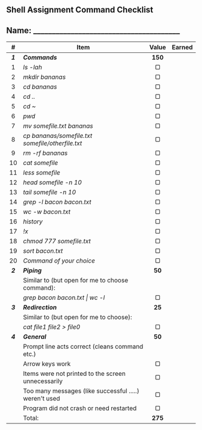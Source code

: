 ## Shell Assignment Command Checklist

## Name: _______________________________________
|    #    | Item                                                   |  Value  | Earned |
| :-----: | ------------------------------------------------------ | :-----: | :----: |
| ***1*** | ***Commands***                                         | **150** |        |
|    1    | *ls -lah*                                              |    ▢    |        |
|    2    | *mkdir bananas*                                        |    ▢    |        |
|    3    | *cd bananas*                                           |    ▢    |        |
|    4    | *cd ..*                                                |    ▢    |        |
|    5    | *cd ~*                                                 |    ▢    |        |
|    6    | *pwd*                                                  |    ▢    |        |
|    7    | *mv somefile.txt bananas*                              |    ▢    |        |
|    8    | *cp bananas/somefile.txt somefile/otherfile.txt*       |    ▢    |        |
|    9    | *rm -rf bananas*                                       |    ▢    |        |
|   10    | *cat somefile*                                         |    ▢    |        |
|   11    | *less somefile*                                        |    ▢    |        |
|   12    | *head somefile -n 10*                                  |    ▢    |        |
|   13    | *tail somefile -n 10*                                  |    ▢    |        |
|   14    | *grep -l bacon bacon.txt*                              |    ▢    |        |
|   15    | *wc -w bacon.txt*                                      |    ▢    |        |
|   16    | *history*                                              |    ▢    |        |
|   17    | *!x*                                                   |    ▢    |        |
|   18    | *chmod 777 somefile.txt*                               |    ▢    |        |
|   19    | *sort bacon.txt*                                       |    ▢    |        |
|   20    | *Command of your choice*                               |    ▢    |        |
| ***2*** | ***Piping***                                           | **50**  |        |
|         | Similar to (but open for me to choose command):        |         |        |
|         | *grep bacon bacon.txt \| wc -l*                        |    ▢    |        |
| ***3*** | ***Redirection***                                      | **25**  |        |
|         | Similar to (but open for me to choose):                |         |        |
|         | *cat file1 file2 > file0*                              |    ▢    |        |
| ***4*** | ***General***                                          | **50**  |        |
|         | Prompt line acts correct (cleans command etc.)         |         |        |
|         | Arrow keys work                                        |    ▢    |        |
|         | Items were not printed to the screen unnecessarily     |    ▢    |        |
|         | Too many messages (like successful .....) weren't used |    ▢    |        |
|         | Program did not crash or need restarted                |    ▢    |        |
|         | Total:                                                 | **275** |        |

